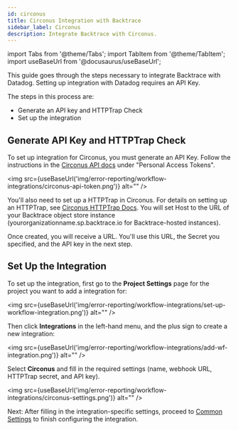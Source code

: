 ```yaml
---
id: circonus
title: Circonus Integration with Backtrace
sidebar_label: Circonus
description: Integrate Backtrace with Circonus.
---
```


import Tabs from '@theme/Tabs';
import TabItem from '@theme/TabItem';
import useBaseUrl from '@docusaurus/useBaseUrl';

This guide goes through the steps necessary to integrate Backtrace with Datadog. Setting up integration with Datadog requires an API Key.

The steps in this process are:

- Generate an API key and HTTPTrap Check
- Set up the integration

## Generate API Key and HTTPTrap Check

To set up integration for Circonus, you must generate an API Key. Follow the instructions in the [Circonus API docs](https://docs.circonus.com/circonus/integrations/api/api-guide/#/) under "Personal Access Tokens".

<img src={useBaseUrl('img/error-reporting/workflow-integrations/circonus-api-token.png')} alt="" />

You'll also need to set up a HTTPTrap in Circonus. For details on setting up an HTTPTrap, see [Circonus HTTPTrap Docs](https://docs.circonus.com/circonus/integrations/library/json-push-httptrap/). You will set Host to the URL of your Backtrace object store instance (yourorganizationname.sp.backtrace.io for Backtrace-hosted instances).

Once created, you will receive a URL. You'll use this URL, the Secret you specified, and the API key in the next step.

## Set Up the Integration

To set up the integration, first go to the **Project Settings** page for the project you want to add a integration for:

<img src={useBaseUrl('img/error-reporting/workflow-integrations/set-up-workflow-integration.png')} alt="" />

Then click **Integrations** in the left-hand menu, and the plus sign to create a new integration:

<img src={useBaseUrl('img/error-reporting/workflow-integrations/add-wf-integration.png')} alt="" />

Select **Circonus** and fill in the required settings (name, webhook URL, HTTPTrap secret, and API key).

<img src={useBaseUrl('img/error-reporting/workflow-integrations/circonus-settings.png')} alt="" />

Next: After filling in the integration-specific settings, proceed to [Common Settings](/error-reporting/workflow-integrations/common-settings) to finish configuring the integration.
